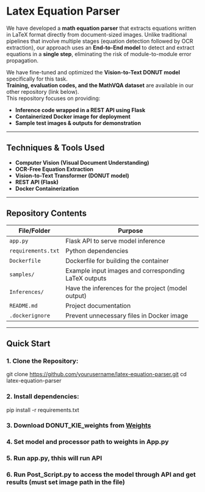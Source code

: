 # Latex Equation Parser

We have developed a **math equation parser** that extracts equations written in LaTeX format directly from document-sized images. Unlike traditional pipelines that involve multiple stages (equation detection followed by OCR extraction), our approach uses an **End-to-End model** to detect and extract equations in a **single step**, eliminating the risk of module-to-module error propagation.

We have fine-tuned and optimized the **Vision-to-Text DONUT model** specifically for this task.  
**Training, evaluation codes, and the MathVQA dataset** are available in our other repository (link below).  
This repository focuses on providing:

- **Inference code wrapped in a REST API using Flask**
- **Containerized Docker image for deployment**
- **Sample test images & outputs for demonstration**

---

## Techniques & Tools Used

- **Computer Vision (Visual Document Understanding)**
- **OCR-Free Equation Extraction**
- **Vision-to-Text Transformer (DONUT model)**
- **REST API (Flask)**
- **Docker Containerization**

---

## Repository Contents

| File/Folder        | Purpose                                                    |
|--------------------|------------------------------------------------------------|
| `app.py`           | Flask API to serve model inference                          |
| `requirements.txt` | Python dependencies                                        |
| `Dockerfile`       | Dockerfile for building the container                       |
| `samples/`         | Example input images and corresponding LaTeX outputs        |
| `Inferences/`       | Have the inferences for the project (model output)         |
| `README.md`        | Project documentation                                      |
| `.dockerignore`    | Prevent unnecessary files in Docker image                  |

---

## Quick Start

### 1. Clone the Repository:
git clone https://github.com/yourusername/latex-equation-parser.git
cd latex-equation-parser


### 2. Install dependencies:
pip install -r requirements.txt

### 3. Download DONUT_KIE_weights from [Weights](https://kaggle.com/datasets/8dd270c140da54ca2ce135472570b4f2ca44262ffc178ae47edb30bb9c05a0ee)

### 4. Set model and processor path to weights in App.py

### 5. Run app.py, thhis will run API 

### 6. Run Post_Script.py to access the model through API and get results (must set image path in the file)
